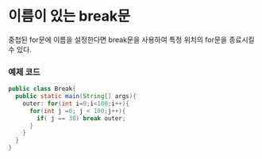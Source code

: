 # 이름이 있는 break문
중첩된 for문에 이름을 설정한다면 break문을 사용하여 특정 위치의 for문을 종료시킬 수 있다.

### 예제 코드
```java
public class Break{
  public static main(String[] args){
    outer: for(int i=0;i<100;i++){
      for(int j =0; j < 100;j++){
        if( j == 30) break outer;
      }
    }
  }
}
```
